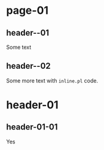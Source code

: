# page-01

## header--01
Some text
## header--02
Some more text with `inline.pl` code.

# header-01
## header-01-01
Yes
